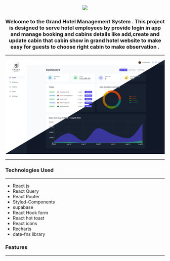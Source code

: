 <p align="center">
<img  src="/public/img/logo-dark.png" width="100"/>
</p>
<center>
<h3>Welcome to the Grand Hotel Management System . This project is designed to serve hotel employees by provide login in app and manage booking and cabins details like add,create and update cabin that cabin show in grand hotel website to make easy for guests to choose right cabin to make observation .
</h3>
</center>

___
<center><a href="https://grand-hotel-xi.vercel.app/"><img src="/public/img/Grand-Hotel .jpg"/></a></center>
<hr>

### Technologies Used 
___
* React js
* React Query
* React Router
* Styled-Components
* supabase
* React Hook form
* React hot toast
* React icons
* Recharts
* date-fns library 

### Features
___
